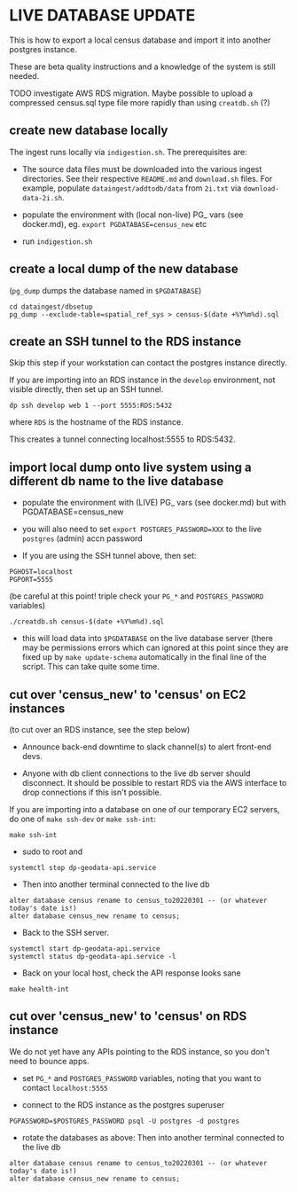 # LIVE DATABASE UPDATE

This is how to export a local census database and import it into another postgres instance.

These are beta quality instructions and a knowledge of the system is still
needed.

TODO investigate AWS RDS migration.  Maybe possible to upload a compressed census.sql type file more rapidly than using `creatdb.sh` (?)

## create new database locally

The ingest runs locally via `indigestion.sh`.
The prerequisites are:
* The source data files must be downloaded into the various ingest directories.
  See their respective `README.md` and `download.sh` files.
  For example, populate `dataingest/addtodb/data` from `2i.txt` via `download-data-2i.sh`.

* populate the environment with (local non-live) PG_ vars (see docker.md), 
  eg. `export PGDATABASE=census_new` etc

* run `indigestion.sh`

## create a local dump of the new database

(`pg_dump` dumps the database named in `$PGDATABASE`)

```
cd dataingest/dbsetup
pg_dump --exclude-table=spatial_ref_sys > census-$(date +%Y%m%d).sql
```

## create an SSH tunnel to the RDS instance

Skip this step if your workstation can contact the postgres instance directly.

If you are importing into an RDS instance in the `develop` environment, not visible directly, then set up an SSH tunnel.

```
dp ssh develop web 1 --port 5555:RDS:5432
```

where `RDS` is the hostname of the RDS instance.

This creates a tunnel connecting localhost:5555 to RDS:5432.

## import local dump onto live system using a different db name to the live database

* populate the environment with (LIVE) PG_ vars (see docker.md) but with PGDATABASE=census_new 

* you will also need to set `export POSTGRES_PASSWORD=XXX` to the live `postgres` (admin) accn password

* If you are using the SSH tunnel above, then set:

```
PGHOST=localhost
PGPORT=5555
```

(be careful at this point! triple check your `PG_*` and `POSTGRES_PASSWORD` variables)

```
./creatdb.sh census-$(date +%Y%m%d).sql
```

* this will load data into `$PGDATABASE` on the live database server (there may be permissions errors which can ignored at this point since they are fixed up by `make update-schema` automatically in the final line of the script.  This can take quite some time.

## cut over 'census_new' to 'census' on EC2 instances

(to cut over an RDS instance, see the step below)

* Announce back-end downtime to slack channel(s) to alert front-end devs.

* Anyone with db client connections to the live db server should disconnect. It should be possible to restart RDS via the AWS interface to drop connections if this isn't possible.

If you are importing into a database on one of our temporary EC2 servers, do one of `make ssh-dev` or `make ssh-int`:

```
make ssh-int
```

* sudo to root and
```
systemctl stop dp-geodata-api.service
```

* Then into another terminal connected to the live db
```
alter database census rename to census_to20220301 -- (or whatever today's date is!)
alter database census_new rename to census;
```

* Back to the SSH server.

```
systemctl start dp-geodata-api.service
systemctl status dp-geodata-api.service -l

```
* Back on your local host, check the API response looks sane

```
make health-int
```

## cut over 'census_new' to 'census' on RDS instance

We do not yet have any APIs pointing to the RDS instance, so you don't need to bounce apps.

* set `PG_*` and `POSTGRES_PASSWORD` variables, noting that you want to contact `localhost:5555`

* connect to the RDS instance as the postgres superuser

```
PGPASSWORD=$POSTGRES_PASSWORD psql -U postgres -d postgres
```

* rotate the databases as above:
Then into another terminal connected to the live db
```
alter database census rename to census_to20220301 -- (or whatever today's date is!)
alter database census_new rename to census;
```
